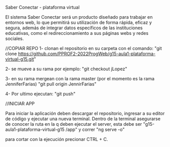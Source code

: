 Saber Conectar - plataforma virtual

El sistema Saber Conectar será un producto diseñado para trabajar en entornos web, lo que permitirá su utilización de forma rápida, eficaz y segura, además de integrar datos específicos de las instituciones educativas, como el redireccionamiento a sus páginas webs y redes sociales.

//COPIAR REPO
1- clonan el repositorio en su carpeta con el comando:
"git clone https://github.com/PPROF2-2022ProgWeb/g15-aula1-plataforma-virtual-g15.git"

2- se mueve a su rama por ejemplo:
"git checkout jLopez"

3- en su rama mergean con la rama master (por el momento es la rama JenniferFarias)
"git pull origin JennirFarias"

4- Por ultimo ejecutan:
"git push"

//INICIAR APP

Para iniciar la aplicación deben descargar el repositorio, ingresar a su editor de código y ejecutar una nueva terminal.
Dentro de la terminal asegurarse de conocer la ruta en la q deben ejecutar el server, esta debe ser "g15-aula1-plataforma-virtual-g15
/app" y correr "ng serve -o"

para cortar con la ejecución precionar CTRL + C.
